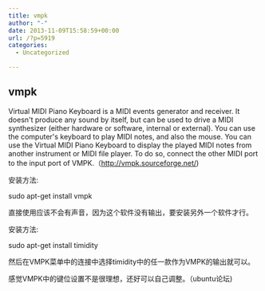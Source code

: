 ```yaml
---
title: vmpk
author: "-"
date: 2013-11-09T15:58:59+00:00
url: /?p=5919
categories:
  - Uncategorized

---
```

## vmpk
Virtual MIDI Piano Keyboard is a MIDI events generator and receiver. It doesn't produce any sound by itself, but can be used to drive a MIDI synthesizer (either hardware or software, internal or external). You can use the computer's keyboard to play MIDI notes, and also the mouse. You can use the Virtual MIDI Piano Keyboard to display the played MIDI notes from another instrument or MIDI file player. To do so, connect the other MIDI port to the input port of VMPK.（http://vmpk.sourceforge.net/) 
  
安装方法: 
  
sudo apt-get install vmpk

直接使用应该不会有声音，因为这个软件没有输出，要安装另外一个软件才行。
  
安装方法: 
  
sudo apt-get install timidity

然后在VMPK菜单中的连接中选择timidity中的任一款作为VMPK的输出就可以。
  
感觉VMPK中的键位设置不是很理想，还好可以自己调整。（ubuntu论坛) 

